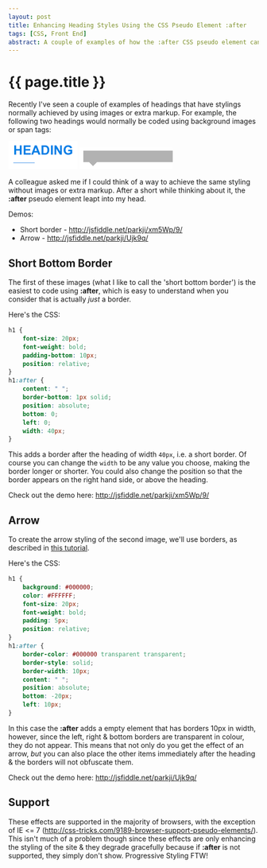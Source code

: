 ```yaml
---
layout: post
title: Enhancing Heading Styles Using the CSS Pseudo Element :after
tags: [CSS, Front End]
abstract: A couple of examples of how the :after CSS pseudo element can be used to enhance the styling of headings
---
```


# {{ page.title }} #

Recently I've seen a couple of examples of headings that have stylings normally achieved by using images or extra markup. For example, the following two headings would normally be coded using background images or span tags:

<img src="/images/posts/pseudo-styling-headings/heading-underline.png" alt="Heading with a short bottom border" class="standout">
<img src="/images/posts/pseudo-styling-headings/heading-arrow.png" alt="Heading with an arrow underneath" class="standout">

A colleague asked me if I could think of a way to achieve the same styling without images or extra markup. After a short while thinking about it, the **:after** pseudo element leapt into my head.

Demos:

* Short border - <http://jsfiddle.net/parkji/xm5Wp/9/>
* Arrow - <http://jsfiddle.net/parkji/Ujk9q/>

## Short Bottom Border ##

The first of these images (what I like to call the 'short bottom border') is the easiest to code using **:after**, which is easy to understand when you consider that is actually *just* a border.

Here's the CSS:

``` css
h1 {
    font-size: 20px;
    font-weight: bold;
    padding-bottom: 10px;
    position: relative;
}
h1:after {
    content: " ";
    border-bottom: 1px solid;
    position: absolute;
    bottom: 0;
    left: 0;
    width: 40px;
}
```

This adds a border after the heading of width `40px`, i.e. a short border. Of course you can change the `width` to be any value you choose, making the border longer or shorter. You could also change the position so that the border appears on the right hand side, or above the heading.

Check out the demo here: <http://jsfiddle.net/parkji/xm5Wp/9/>

## Arrow ##

To create the arrow styling of the second image, we'll use borders, as described in [this tutorial](http://www.howtocreate.co.uk/tutorials/css/slopes).

Here's the CSS:

``` css
h1 {
    background: #000000;
    color: #FFFFFF;
    font-size: 20px;
    font-weight: bold;
    padding: 5px;
    position: relative;
}
h1:after {
    border-color: #000000 transparent transparent;
    border-style: solid;
    border-width: 10px;
    content: " ";
    position: absolute;
    bottom: -20px;
    left: 10px;
}
```

In this case the **:after** adds a empty element that has borders 10px in width, however, since the left, right &amp; bottom borders are transparent in colour, they do not appear. This means that not only do you get the effect of an arrow, *but* you can also place the other items immediately after the heading &amp; the borders will not obfuscate them.

Check out the demo here: <http://jsfiddle.net/parkji/Ujk9q/>

## Support ##

These effects are supported in the majority of browsers, with the exception of IE <= 7 (<http://css-tricks.com/9189-browser-support-pseudo-elements/>). This isn't much of a problem though since these effects are only enhancing the styling of the site &amp; they degrade gracefully because if **:after** is not supported, they simply don't show. Progressive Styling FTW!